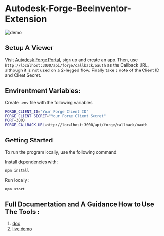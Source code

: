 # Autodesk-Forge-BeeInventor-Extension

![demo](https://github.com/BeeInventor/Autodesk-Forge-BeeInventor-Extension/blob/main/bee-extension.gif)

## Setup A Viewer

Visit [Autodesk Forge Portal](https://forge.autodesk.com/), sign up and create an app.
Then, use `http://localhost:3000/api/forge/callback/oauth` as the Callback URL, although it is not used on a 2-legged flow. Finally take a note of the Client ID and Client Secret.

## Environtment Variables:

Create `.env` file with the following variables :

```sh
FORGE_CLIENT_ID="Your Forge Client ID"
FORGE_CLIENT_SECRET="Your Forge Client Secret"
PORT=3000
FORGE_CALLBACK_URL=http://localhost:3000/api/forge/callback/oauth
```

## Getting Started

To run the program locally, use the following command:

Install dependencies with:

```sh
npm install
```

Run locally :

```sh
npm start
```

## Full Documentation and A Guidance How to Use The Tools :

1. [doc](https://docs.google.com/document/d/1TAR6bxoDlj344Ef48qYd7VDcqN_ZU37GQvCLsYRlTtM/edit?usp=sharing)
2. [live demo](https://forge-bee-website.vercel.app/)
